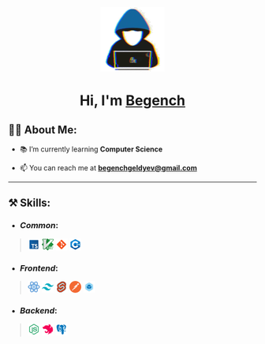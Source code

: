 <div align='center'>
<img src='icons/hacker.gif' width='130' />

# **Hi, I'm [Begench](https://www.linkedin.com/in/begench02)**
</div>

## 🙆‍♂️ **About Me:**

-   📚 I’m currently learning **Computer Science**

-   📫 You can reach me at **begenchgeldyev@gmail.com**
___

## ⚒️ **Skills:**

* ### _Common_:
>![Typescript](icons/common/typescript.png) ![VIM](icons/common/vim.png) ![Git](icons/common/git.png) ![C/C++](icons/common/c++.png) 

- ### _Frontend_: 
>![React](icons/frontend/react.png) ![Tailwind](icons/frontend/tailwind.png) ![SvelteKit](icons/frontend/svelte.png) ![Postman](icons/frontend/postman.png) ![Webpack](icons/frontend/webpack.png) 

- ### _Backend_: 
>![NodeJS](icons/backend/nodejs.png) ![NestJS](icons/backend/nestjs.png) ![PostgreSQL](icons/backend/postgresql.png)